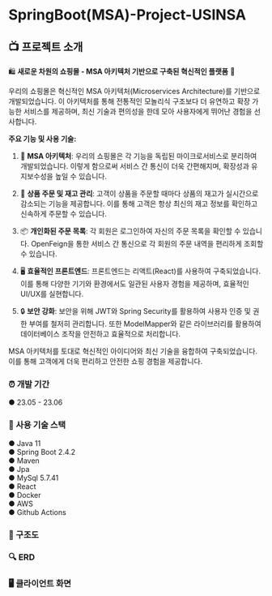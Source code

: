 # SpringBoot(MSA)-Project-USINSA

## :tv:  프로젝트 소개

🛍️ **새로운 차원의 쇼핑몰 - MSA 아키텍처 기반으로 구축된 혁신적인 플랫폼** 🚀

우리의 쇼핑몰은 혁신적인 MSA 아키텍처(Microservices Architecture)를 기반으로 개발되었습니다. 이 아키텍처를 통해 전통적인 모놀리식 구조보다 더 유연하고 확장 가능한 서비스를 제공하며, 최신 기술과 편의성을 한데 모아 사용자에게 뛰어난 경험을 선사합니다.

**주요 기능 및 사용 기술:**

1. 🏢 **MSA 아키텍처**: 우리의 쇼핑몰은 각 기능을 독립된 마이크로서비스로 분리하여 개발되었습니다. 이렇게 함으로써 서비스 간 통신이 더욱 간편해지며, 확장성과 유지보수성을 높일 수 있습니다.
 
2. 🛒 **상품 주문 및 재고 관리**: 고객이 상품을 주문할 때마다 상품의 재고가 실시간으로 감소되는 기능을 제공합니다. 이를 통해 고객은 항상 최신의 재고 정보를 확인하고 신속하게 주문할 수 있습니다.
 
3. 📦 **개인화된 주문 목록**: 각 회원은 로그인하여 자신의 주문 목록을 확인할 수 있습니다. OpenFeign을 통한 서비스 간 통신으로 각 회원의 주문 내역을 편리하게 조회할 수 있습니다.
 
4. 🖥️ **효율적인 프론트엔드**: 프론트엔드는 리액트(React)를 사용하여 구축되었습니다. 이를 통해 다양한 기기와 환경에서도 일관된 사용자 경험을 제공하며, 효율적인 UI/UX를 실현합니다.
 
5. 🔒 **보안 강화**: 보안을 위해 JWT와 Spring Security를 활용하여 사용자 인증 및 권한 부여를 철저히 관리합니다. 또한 ModelMapper와 같은 라이브러리를 활용하여 데이터베이스 조작을 안전하고 효율적으로 처리합니다.

MSA 아키텍처를 토대로 혁신적인 아이디어와 최신 기술을 융합하여 구축되었습니다. 이를 통해 고객에게 더욱 편리하고 안전한 쇼핑 경험을 제공합니다.

### :alarm_clock:  개발 기간
● 23.05 - 23.06

### :low_brightness: 사용 기술 스택
● Java 11 <br>
● Spring Boot 2.4.2 <br>
● Maven <br>
● Jpa <br>
● MySql 5.7.41 <br>
● React <br>
● Docker <br>
● AWS <br>
● Github Actions <br>



### 🔗 구조도


### 🔍  ERD


### 🖥 클라이언트 화면
